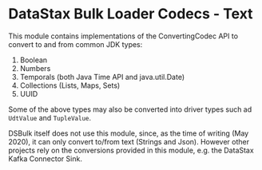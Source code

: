 # DataStax Bulk Loader Codecs - Text

This module contains implementations of the ConvertingCodec API to convert to and from common JDK types:

1. Boolean
2. Numbers
3. Temporals (both Java Time API and java.util.Date)
4. Collections (Lists, Maps, Sets)
5. UUID

Some of the above types may also be converted into driver types such ad `UdtValue` and `TupleValue`.

DSBulk itself does not use this module, since, as the time of writing (May 2020), it can only
convert to/from text (Strings and Json). However other projects rely on the conversions provided
in this module, e.g. the DataStax Kafka Connector Sink.